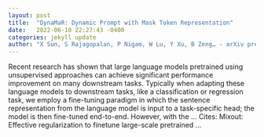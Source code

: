 ```yaml
---
layout: post
title:  "DynaMaR: Dynamic Prompt with Mask Token Representation"
date:   2022-06-10 22:27:43 -0400
categories: jekyll update
author: "X Sun, S Rajagopalan, P Nigam, W Lu, Y Xu, B Zeng… - arXiv preprint arXiv …, 2022"
---
```

Recent research has shown that large language models pretrained using unsupervised approaches can achieve significant performance improvement on many downstream tasks. Typically when adapting these language models to downstream tasks, like a classification or regression task, we employ a fine-tuning paradigm in which the sentence representation from the language model is input to a task-specific head; the model is then fine-tuned end-to-end. However, with the …
Cites: ‪Mixout: Effective regularization to finetune large-scale pretrained …‬  